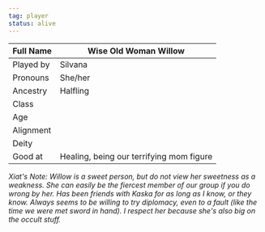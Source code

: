 ```yaml
---
tag: player
status: alive
---
```


| Full Name | Wise Old Woman Willow                    |
| --------- | ---------------------------------------- |
| Played by | Silvana                                  |
| Pronouns  | She/her                                  |
| Ancestry  | Halfling                                 |
| Class     |                                         |
| Age       |                                         |
| Alignment |                                         |
| Deity     |                                         |
| Good at   | Healing, being our terrifying mom figure |

*Xiat's Note: Willow is a sweet person, but do not view her sweetness as a weakness. She can easily be the fiercest member of our group if you do wrong by her. Has been friends with Kaska for as long as I know, or they know. Always seems to be willing to try diplomacy, even to a fault (like the time we were met sword in hand). I respect her because she's also big on the occult stuff.* 